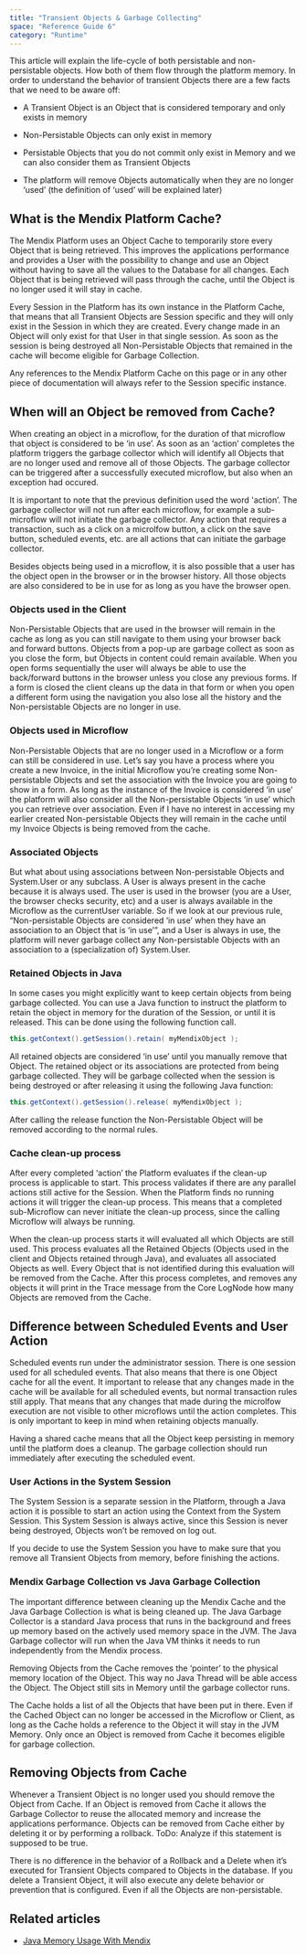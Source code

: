 ```yaml
---
title: "Transient Objects & Garbage Collecting"
space: "Reference Guide 6"
category: "Runtime"
---
```


This article will explain the life-cycle of both persistable and non-persistable objects. How both of them flow through the platform memory. In order to understand the behavior of transient Objects there are a few facts that we need to be aware off:

*   A Transient Object is an Object that is considered temporary and only exists in memory

*   Non-Persistable Objects can only exist in memory

*   Persistable Objects that you do not commit only exist in Memory and we can also consider them as Transient Objects

*   The platform will remove Objects automatically when they are no longer ‘used’ (the definition of ‘used’ will be explained later)

## What is the Mendix Platform Cache?

The Mendix Platform uses an Object Cache to temporarily store every Object that is being retrieved. This improves the applications performance and provides a User with the possibility to change and use an Object without having to save all the values to the Database for all changes. Each Object that is being retrieved will pass through the cache, until the Object is no longer used it will stay in cache.

Every Session in the Platform has its own instance in the Platform Cache, that means that all Transient Objects are Session specific and they will only exist in the Session in which they are created. Every change made in an Object will only exist for that User in that single session. As soon as the session is being destroyed all Non-Persistable Objects that remained in the cache will become eligible for Garbage Collection.

Any references to the Mendix Platform Cache on this page or in any other piece of documentation will always refer to the Session specific instance.

## When will an Object be removed from Cache?

When creating an object in a microflow, for the duration of that microflow that object is considered to be ‘in use’. As soon as an ‘action’ completes the platform triggers the garbage collector which will identify all Objects that are no longer used and remove all of those Objects. The garbage collector can be triggered after a successfully executed microflow, but also when an exception had occured.

It is important to note that the previous definition used the word 'action’. The garbage collector will not run after each microflow, for example a sub-microflow will not initiate the garbage collector. Any action that requires a transaction, such as a click on a microlfow button, a click on the save button, scheduled events, etc. are all actions that can initiate the garbage collector.

Besides objects being used in a microflow, it is also possible that a user has the object open in the browser or in the browser history. All those objects are also considered to be in use for as long as you have the browser open.

### Objects used in the Client

Non-Persistable Objects that are used in the browser will remain in the cache as long as you can still navigate to them using your browser back and forward buttons. Objects from a pop-up are garbage collect as soon as you close the form, but Objects in content could remain available. When you open forms sequentially the user will always be able to use the back/forward buttons in the browser unless you close any previous forms. If a form is closed the client cleans up the data in that form or when you open a different form using the navigation you also lose all the history and the Non-persistable Objects are no longer in use.

### Objects used in Microflow

Non-Persistable Objects that are no longer used in a Microflow or a form can still be considered in use. Let’s say you have a process where you create a new Invoice, in the initial Microflow you’re creating some Non-persistable Objects and set the association with the Invoice you are going to show in a form. As long as the instance of the Invoice is considered ‘in use’ the platform will also consider all the Non-persistable Objects ‘in use’ which you can retrieve over association. Even if I have no interest in accessing my earlier created Non-persistable Objects they will remain in the cache until my Invoice Objects is being removed from the cache.

### Associated Objects

But what about using associations between Non-persistable Objects and System.User or any subclass. A User is always present in the cache because it is always used. The user is used in the browser (you are a User, the browser checks security, etc) and a user is always available in the Microflow as the currentUser variable. So if we look at our previous rule, “Non-persistable Objects are considered ‘in use’ when they have an association to an Object that is ‘in use’”, and a User is always in use, the platform will never garbage collect any Non-persistable Objects with an association to a (specialization of) System.User.

### Retained Objects in Java

In some cases you might explicitly want to keep certain objects from being garbage collected. You can use a Java function to instruct the platform to retain the object in memory for the duration of the Session, or until it is released. This can be done using the following function call. 

```java
this.getContext().getSession().retain( myMendixObject );
```

All retained objects are considered ‘in use’ until you manually remove that Object. The retained object or its associations are protected from being garbage collected. They will be garbage collected when the session is being destroyed or after releasing it using the following Java function:

```java
this.getContext().getSession().release( myMendixObject );
```

After calling the release function the Non-Persistable Object will be removed according to the normal rules.

### Cache clean-up process

After every completed ‘action’ the Platform evaluates if the clean-up process is applicable to start. This process validates if there are any parallel actions still active for the Session. When the Platform finds no running actions it will trigger the clean-up process. This means that a completed sub-Microflow can never initiate the clean-up process, since the calling Microflow will always be running.

When the clean-up process starts it will evaluated all which Objects are still used. This process evaluates all the Retained Objects (Objects used in the client and Objects retained through Java), and evaluates all associated Objects as well. Every Object that is not identified during this evaluation will be removed from the Cache. 
After this process completes, and removes any objects it will print in the Trace message from the Core LogNode how many Objects are removed from the Cache.

## Difference between Scheduled Events and User Action

Scheduled events run under the administrator session. There is one session used for all scheduled events. That also means that there is one Object cache for all the event. It important to release that any changes made in the cache will be available for all scheduled events, but normal transaction rules still apply. That means that any changes that made during the microlfow execution are not visible to other microflows until the action completes. This is only important to keep in mind when retaining objects manually. 

Having a shared cache means that all the Object keep persisting in memory until the platform does a cleanup. The garbage collection should run immediately after executing the scheduled event.

### User Actions in the System Session

The System Session is a separate session in the Platform, through a Java action it is possible to start an action using the Context from the System Session. This System Session is always active, since this Session is never being destroyed, Objects won’t be removed on log out.

If you decide to use the System Session you have to make sure that you remove all Transient Objects from memory, before finishing the actions.

### Mendix Garbage Collection vs Java Garbage Collection

The important difference between cleaning up the Mendix Cache and the Java Garbage Collection is what is being cleaned up. The Java Garbage Collector is a standard Java process that runs in the background and frees up memory based on the actively used memory space in the JVM. The Java Garbage collector will run when the Java VM thinks it needs to run independently from the Mendix process. 

Removing Objects from the Cache removes the ‘pointer’ to the physical memory location of the Object. This way no Java Thread will be able access the Object. The Object still sits in Memory until the garbage collector runs.

The Cache holds a list of all the Objects that have been put in there. Even if the Cached Object can no longer be accessed in the Microflow or Client, as long as the Cache holds a reference to the Object it will stay in the JVM Memory. Only once an Object is removed from Cache it becomes eligible for garbage collection.

## Removing Objects from Cache

Whenever a Transient Object is no longer used you should remove the Object from Cache. If an Object is removed from Cache it allows the Garbage Collector to reuse the allocated memory and increase the applications performance. 
Objects can be removed from Cache either by deleting it or by performing a rollback. ToDo: Analyze if this statement is supposed to be true.

There is no difference in the behavior of a Rollback and a Delete when it’s executed for Transient Objects compared to Objects in the database. If you delete a Transient Object, it will also execute any delete behavior or prevention that is configured. Even if all the Objects are non-persistable.

## Related articles

*   [Java Memory Usage With Mendix](java-memory-usage-with-mendix)

